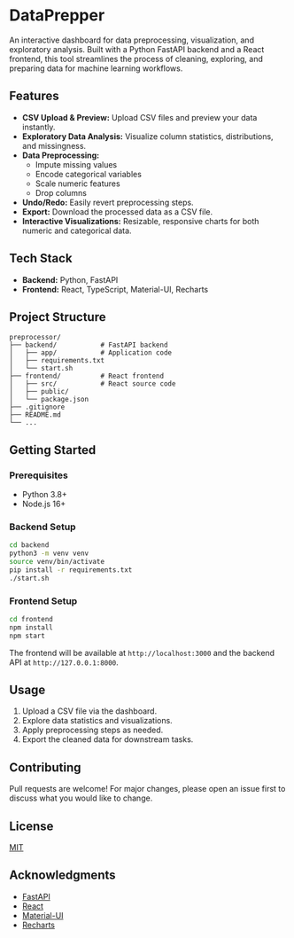 # DataPrepper

An interactive dashboard for data preprocessing, visualization, and exploratory analysis. Built with a Python FastAPI backend and a React frontend, this tool streamlines the process of cleaning, exploring, and preparing data for machine learning workflows.

## Features

- **CSV Upload & Preview:** Upload CSV files and preview your data instantly.
- **Exploratory Data Analysis:** Visualize column statistics, distributions, and missingness.
- **Data Preprocessing:**
  - Impute missing values
  - Encode categorical variables
  - Scale numeric features
  - Drop columns
- **Undo/Redo:** Easily revert preprocessing steps.
- **Export:** Download the processed data as a CSV file.
- **Interactive Visualizations:** Resizable, responsive charts for both numeric and categorical data.

## Tech Stack

- **Backend:** Python, FastAPI
- **Frontend:** React, TypeScript, Material-UI, Recharts

## Project Structure

```
preprocessor/
├── backend/           # FastAPI backend
│   ├── app/           # Application code
│   ├── requirements.txt
│   └── start.sh
├── frontend/          # React frontend
│   ├── src/           # React source code
│   ├── public/
│   └── package.json
├── .gitignore
├── README.md
└── ...
```

## Getting Started

### Prerequisites
- Python 3.8+
- Node.js 16+

### Backend Setup
```bash
cd backend
python3 -m venv venv
source venv/bin/activate
pip install -r requirements.txt
./start.sh
```

### Frontend Setup
```bash
cd frontend
npm install
npm start
```

The frontend will be available at `http://localhost:3000` and the backend API at `http://127.0.0.1:8000`.

## Usage
1. Upload a CSV file via the dashboard.
2. Explore data statistics and visualizations.
3. Apply preprocessing steps as needed.
4. Export the cleaned data for downstream tasks.

## Contributing
Pull requests are welcome! For major changes, please open an issue first to discuss what you would like to change.

## License
[MIT](LICENSE)

## Acknowledgments
- [FastAPI](https://fastapi.tiangolo.com/)
- [React](https://react.dev/)
- [Material-UI](https://mui.com/)
- [Recharts](https://recharts.org/)
